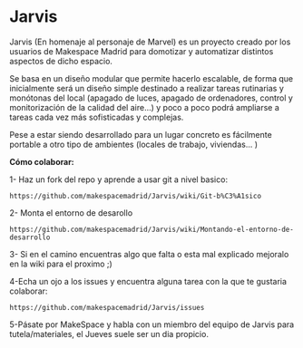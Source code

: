 # Jarvis
Jarvis (En homenaje al personaje de Marvel) es un proyecto creado por los usuarios de Makespace Madrid para domotizar y automatizar distintos aspectos de dicho espacio.

Se basa en un diseño modular que permite hacerlo escalable, de forma que inicialmente será un diseño simple destinado a realizar tareas rutinarias y monótonas del local (apagado de luces, apagado de ordenadores, control y monitorización de la calidad del aire...) y poco a poco podrá ampliarse a tareas cada vez más sofisticadas y complejas.

Pese a estar siendo desarrollado para un lugar concreto es fácilmente portable a otro tipo de ambientes (locales de trabajo, viviendas... )


****Cómo colaborar:****


1- Haz un fork del repo y aprende a usar git a nivel basico:

    https://github.com/makespacemadrid/Jarvis/wiki/Git-b%C3%A1sico

2- Monta el entorno de desarollo

    https://github.com/makespacemadrid/Jarvis/wiki/Montando-el-entorno-de-desarrollo

3- Si en el camino encuentras algo que falta o esta mal explicado mejoralo en la wiki para el proximo ;)

4-Echa un ojo a los issues y encuentra alguna tarea con la que te gustaria colaborar:

    https://github.com/makespacemadrid/Jarvis/issues

5-Pásate por MakeSpace y habla con un miembro del equipo de Jarvis para tutela/materiales, el Jueves suele ser un dia propicio.
